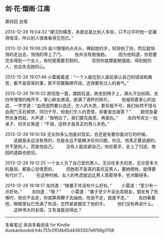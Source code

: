 ## 剑·花·烟雨·江南
 
 第四回 友情
 
2013-12-26 19:04:32
“硬汉的痛苦，本就总是比别人多些，只不过平时他一定藏得很深，所以别人很难看得见而已。”
 
2013-12-26 19:06:29
金川慢慢的点点头，捧起她的手，轻轻拍了拍，然后就悄悄的走出去，悄悄的带上了门。 　　他并没有勉强她。 　　因为他知道，你若要完全得到一个女人，有时是需要忍耐的。 　　否则你就算能勉强她，得到她的人，也会失去她的心。
 
2013-12-26 19:07:48
小雷接着道：“一个人能在别人面前承认自己的错误和痛苦，都不是容易的事，那不但要胸襟开阔，还得要有过人的勇气。”
 
2013-12-26 19:10:22
欧阳急一震，踉跄后退，跌坐到椅子上，满头汗出如雨。龙四爷慢慢的摊开手，掌心鲜血淋漓，嵌满了酒杯的碎片。 　　他凝视着掌心的血迹，一字字道：“血债固然要以血还，欠人的大恩，更非报不可，我们纵然不惜与血雨门玉石俱焚，同归于尽，但我们欠人的恩情，却要谁去报答？” 　　欧阳急霍然长身而起，大声道：“我明白了，我们要先报恩，再报仇。” 　　龙四爷突又一拍桌子，仰天长笑道：“不错，这样才是真正的男儿本色。”
 
2013-12-26 19:10:56
无论你多么怕面对现实，总还是有要你面对它的时候。 　　逃避是永远没有用的，也是永远不能解决任何问题，何况，他真正要逃避的，并不是别人，而是他自己。 　　没有人能逃避自己。他咬着牙，走上了归途，故园的道路也依旧。
 
2013-12-26 19:12:25
一个女人为了自己爱的男人，无论吃多大的苦，无论受多大的委屈，都是心甘情愿的。 　　但她若不是真的喜欢这男人，要她牺牲，就得要有代价了。 　　在这种时候，女人的考虑就远比男人周密得多，也冷酷得多。
 
2013-12-26 19:18:17
龙四道：“做骡子并没有什么好处。” 　　小雷道：“至少有一点好处。” 　　龙四道：“哦？” 　　小雷道：“骡子至少不会出卖朋友，朋友有了危难时，他也不会走，你就算用鞭子去抽他，他说不走，就是不走。” 　　龙四看着他，眼睛里似已充满了热泪，忽然紧紧握住了他的手。 　　他们没有再说什么。 　　这种伟大的友情，又有谁能说得出？
* * *
多看笔记 来自多看阅读 for Kindle
duokanbookid:h4c751c0f04b65d4363357e6f99g1708
